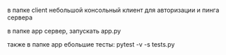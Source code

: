 в папке client небольшой консольный клиент для авторизации и пинга сервера

в папке app сервер, запускать app.py

также в папке app ебольшие тесты: pytest -v -s tests.py

